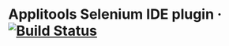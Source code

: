 # Applitools Selenium IDE plugin &middot; [![Build Status](https://travis-ci.com/applitools/applitools-for-selenium-ide.svg?token=QdqsevXuKPcBpNJ7ADxQ&branch=master)](https://travis-ci.com/applitools/applitools-for-selenium-ide)
